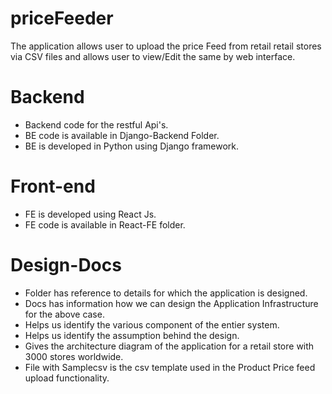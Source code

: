 # priceFeeder

The application allows user to upload the price Feed from retail retail stores via CSV files and allows user to view/Edit the same by web interface.

# Backend

- Backend code for the restful Api's.
- BE code is available in Django-Backend Folder.
- BE is developed in Python using Django framework.

# Front-end

- FE is developed using React Js.
- FE code is available in React-FE folder.

# Design-Docs

- Folder has reference to details for which the application is designed.
- Docs has information how we can design the Application Infrastructure for the above case.
- Helps us identify the various component of the entier system.
- Helps us identify the assumption behind the design.
- Gives the architecture diagram of the application for a retail store with 3000 stores worldwide.
- File with Samplecsv is the csv template used in the Product Price feed upload functionality.
